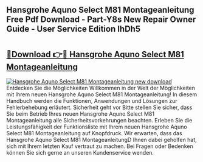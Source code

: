 ## Hansgrohe Aquno Select M81 Montageanleitung Free Pdf Download - Part-Y8s New Repair Owner Guide - User Service Edition IhDh5

# <h2><a href="http://df8xi6.blite.top/?on=Hansgrohe+Aquno+Select+M81+Montageanleitung">🔗Download 👉🔴 Hansgrohe Aquno Select M81 Montageanleitung</a></h2>

[![Hansgrohe Aquno Select M81 Montageanleitung new download](https://i.imgur.com/lujVjoI.png)](http://df8xi6.blite.top/?on=Hansgrohe+Aquno+Select+M81+Montageanleitung)
Entdecken Sie die Möglichkeiten Willkommen in der Welt der Möglichkeiten mit Ihrem neuen Hansgrohe Aquno Select M81 Montageanleitung! In diesem Handbuch werden die Funktionen, Anwendungen und Lösungen zur Fehlerbehebung erläutert. Sicherheit geht vor Bitte stellen Sie sicher, dass Sie beim Betrieb Ihres neuen Hansgrohe Aquno Select M81 Montageanleitung alle Sicherheitsvorkehrungen beachten. Erleben Sie die Leistungsfähigkeit der Funktionsliste mit Ihrem neuen Hansgrohe Aquno Select M81 Montageanleitung auf Knopfdruck. Wir erwarten, dass das Hansgrohe Aquno Select M81 MontageanleitungD Ihnen dabei geholfen hat, sich mit Ihrem letzten Kauf vertraut zu machen. Bei Fragen oder Bedenken können Sie sich gerne an unseren Kundenservice wenden.
